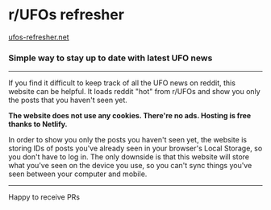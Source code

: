 # r/UFOs refresher

[ufos-refresher.net](https://ufos-refresher.net)

### Simple way to stay up to date with latest UFO news

---

If you find it difficult to keep track of all the UFO news on reddit, this website can be helpful. It loads reddit "hot" from r/UFOs and show you only the posts that you haven't seen yet.

**The website does not use any cookies. There're no ads. Hosting is free thanks to Netlify.**

In order to show you only the posts you haven't seen yet, the website is storing IDs of posts you've already seen in your browser's Local Storage, so you don't have to log in. The only downside is that this website will store what you've seen on the device you use, so you can't sync things you've seen between your computer and mobile.

---

Happy to receive PRs
